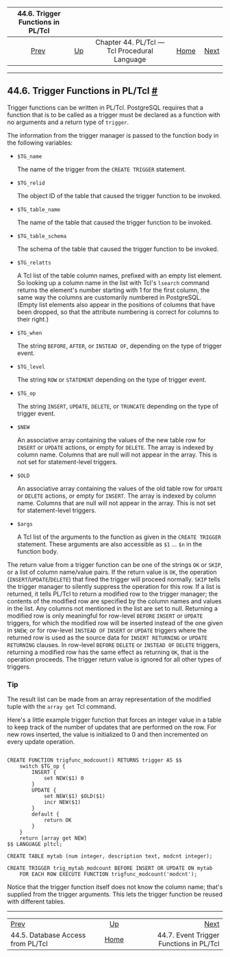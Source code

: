 <!--?xml version="1.0" encoding="UTF-8" standalone="no"?-->

|                 44.6. Trigger Functions in PL/Tcl                |                                                                 |                                              |                                                       |                                                                             |
| :--------------------------------------------------------------: | :-------------------------------------------------------------- | :------------------------------------------: | ----------------------------------------------------: | --------------------------------------------------------------------------: |
| [Prev](pltcl-dbaccess.html "44.5. Database Access from PL/Tcl")  | [Up](pltcl.html "Chapter 44. PL/Tcl — Tcl Procedural Language") | Chapter 44. PL/Tcl — Tcl Procedural Language | [Home](index.html "PostgreSQL 17devel Documentation") |  [Next](pltcl-event-trigger.html "44.7. Event Trigger Functions in PL/Tcl") |

***

## 44.6. Trigger Functions in PL/Tcl [#](#PLTCL-TRIGGER)



Trigger functions can be written in PL/Tcl. PostgreSQL requires that a function that is to be called as a trigger must be declared as a function with no arguments and a return type of `trigger`.

The information from the trigger manager is passed to the function body in the following variables:

*   `$TG_name`

    The name of the trigger from the `CREATE TRIGGER` statement.

*   `$TG_relid`

    The object ID of the table that caused the trigger function to be invoked.

*   `$TG_table_name`

    The name of the table that caused the trigger function to be invoked.

*   `$TG_table_schema`

    The schema of the table that caused the trigger function to be invoked.

*   `$TG_relatts`

    A Tcl list of the table column names, prefixed with an empty list element. So looking up a column name in the list with Tcl's `lsearch` command returns the element's number starting with 1 for the first column, the same way the columns are customarily numbered in PostgreSQL. (Empty list elements also appear in the positions of columns that have been dropped, so that the attribute numbering is correct for columns to their right.)

*   `$TG_when`

    The string `BEFORE`, `AFTER`, or `INSTEAD OF`, depending on the type of trigger event.

*   `$TG_level`

    The string `ROW` or `STATEMENT` depending on the type of trigger event.

*   `$TG_op`

    The string `INSERT`, `UPDATE`, `DELETE`, or `TRUNCATE` depending on the type of trigger event.

*   `$NEW`

    An associative array containing the values of the new table row for `INSERT` or `UPDATE` actions, or empty for `DELETE`. The array is indexed by column name. Columns that are null will not appear in the array. This is not set for statement-level triggers.

*   `$OLD`

    An associative array containing the values of the old table row for `UPDATE` or `DELETE` actions, or empty for `INSERT`. The array is indexed by column name. Columns that are null will not appear in the array. This is not set for statement-level triggers.

*   `$args`

    A Tcl list of the arguments to the function as given in the `CREATE TRIGGER` statement. These arguments are also accessible as `$1` ... `$n` in the function body.

The return value from a trigger function can be one of the strings `OK` or `SKIP`, or a list of column name/value pairs. If the return value is `OK`, the operation (`INSERT`/`UPDATE`/`DELETE`) that fired the trigger will proceed normally. `SKIP` tells the trigger manager to silently suppress the operation for this row. If a list is returned, it tells PL/Tcl to return a modified row to the trigger manager; the contents of the modified row are specified by the column names and values in the list. Any columns not mentioned in the list are set to null. Returning a modified row is only meaningful for row-level `BEFORE` `INSERT` or `UPDATE` triggers, for which the modified row will be inserted instead of the one given in `$NEW`; or for row-level `INSTEAD OF` `INSERT` or `UPDATE` triggers where the returned row is used as the source data for `INSERT RETURNING` or `UPDATE RETURNING` clauses. In row-level `BEFORE` `DELETE` or `INSTEAD OF` `DELETE` triggers, returning a modified row has the same effect as returning `OK`, that is the operation proceeds. The trigger return value is ignored for all other types of triggers.

### Tip

The result list can be made from an array representation of the modified tuple with the `array get` Tcl command.

Here's a little example trigger function that forces an integer value in a table to keep track of the number of updates that are performed on the row. For new rows inserted, the value is initialized to 0 and then incremented on every update operation.

```

CREATE FUNCTION trigfunc_modcount() RETURNS trigger AS $$
    switch $TG_op {
        INSERT {
            set NEW($1) 0
        }
        UPDATE {
            set NEW($1) $OLD($1)
            incr NEW($1)
        }
        default {
            return OK
        }
    }
    return [array get NEW]
$$ LANGUAGE pltcl;

CREATE TABLE mytab (num integer, description text, modcnt integer);

CREATE TRIGGER trig_mytab_modcount BEFORE INSERT OR UPDATE ON mytab
    FOR EACH ROW EXECUTE FUNCTION trigfunc_modcount('modcnt');
```

Notice that the trigger function itself does not know the column name; that's supplied from the trigger arguments. This lets the trigger function be reused with different tables.

***

|                                                                  |                                                                 |                                                                             |
| :--------------------------------------------------------------- | :-------------------------------------------------------------: | --------------------------------------------------------------------------: |
| [Prev](pltcl-dbaccess.html "44.5. Database Access from PL/Tcl")  | [Up](pltcl.html "Chapter 44. PL/Tcl — Tcl Procedural Language") |  [Next](pltcl-event-trigger.html "44.7. Event Trigger Functions in PL/Tcl") |
| 44.5. Database Access from PL/Tcl                                |      [Home](index.html "PostgreSQL 17devel Documentation")      |                                     44.7. Event Trigger Functions in PL/Tcl |
